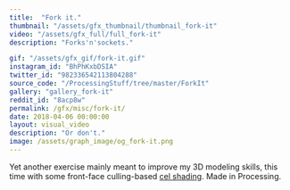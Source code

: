 ```yaml
---
title:  "Fork it."
thumbnail: "/assets/gfx_thumbnail/thumbnail_fork-it"
video: "/assets/gfx_full/full_fork-it"
description: "Forks'n'sockets."

gif: "/assets/gfx_gif/fork-it.gif"
instagram_id: "BhPhKxbDSIA"
twitter_id: "982336542113804288" 
source_code: "/ProcessingStuff/tree/master/ForkIt" 
gallery: "gallery_fork-it"
reddit_id: "8acp8w"
permalink: /gfx/misc/fork-it/
date: 2018-04-06 00:00:00
layout: visual_video
description: "Or don't."
image: /assets/graph_image/og_fork-it.png
---
```

Yet another exercise mainly meant to improve my 3D modeling skills, this time with some front-face culling-based [cel shading](https://en.wikipedia.org/wiki/Cel_shading). Made in Processing.